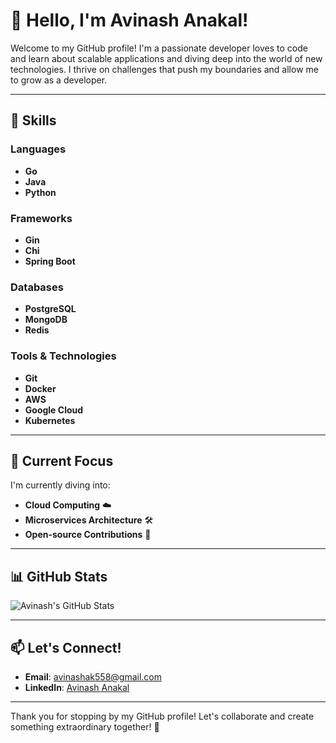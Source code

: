 # 👋 Hello, I'm Avinash Anakal!

Welcome to my GitHub profile! I'm a passionate developer loves to code and learn about scalable applications and diving deep into the world of new technologies. I thrive on challenges that push my boundaries and allow me to grow as a developer.

---

## 🚀 Skills
### Languages
- **Go** 
- **Java** 
- **Python** 

### Frameworks
- **Gin** 
- **Chi** 
- **Spring Boot** 

### Databases
- **PostgreSQL** 
- **MongoDB** 
- **Redis** 

### Tools & Technologies
- **Git** 
- **Docker** 
- **AWS** 
- **Google Cloud** 
- **Kubernetes** 

---

## 🌱 Current Focus
I'm currently diving into:
- **Cloud Computing** ☁️
- **Microservices Architecture** 🛠️
- **Open-source Contributions** 🤝

---

## 📊 GitHub Stats
![Avinash's GitHub Stats](https://github-readme-stats.vercel.app/api?username=Avinashanakal&show_icons=true&hide_border=true&count_private=true&theme=radical)

---

## 📫 Let's Connect!
- **Email**: [avinashak558@gmail.com](mailto:avinashak558@gmail.com)
- **LinkedIn**: [Avinash Anakal](https://www.linkedin.com/in/avinash-anakal-a9b86b145/)

---


Thank you for stopping by my GitHub profile! Let's collaborate and create something extraordinary together! 🎉
